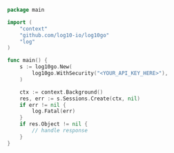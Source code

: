<!-- Start SDK Example Usage [usage] -->
```go
package main

import (
	"context"
	"github.com/log10-io/log10go"
	"log"
)

func main() {
	s := log10go.New(
		log10go.WithSecurity("<YOUR_API_KEY_HERE>"),
	)

	ctx := context.Background()
	res, err := s.Sessions.Create(ctx, nil)
	if err != nil {
		log.Fatal(err)
	}
	if res.Object != nil {
		// handle response
	}
}

```
<!-- End SDK Example Usage [usage] -->